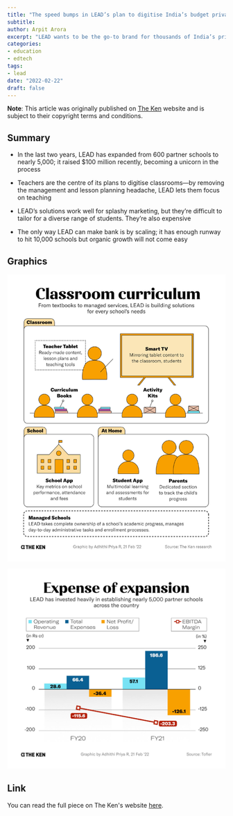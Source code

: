 ```yaml
---
title: "The speed bumps in LEAD’s plan to digitise India’s budget private schools"
subtitle: 
author: Arpit Arora
excerpt: "LEAD wants to be the go-to brand for thousands of India’s private schools—where students pay Rs 1,000 or less as monthly fees—to go digital. In two years, it wants to double the number of schools it’s present in, but to get there, it has to tighten more than a few product screws."
categories:
- education
- edtech
tags:
- lead
date: "2022-02-22"
draft: false
---
```


**Note**: This article was originally published on [The Ken](https://the-ken.com) website and is subject to their copyright terms and conditions.

## Summary

- In the last two years, LEAD has expanded from 600 partner schools to nearly 5,000; it raised $100 million recently, becoming a unicorn in the process

- Teachers are the centre of its plans to digitise classrooms—by removing the management and lesson planning headache, LEAD lets them focus on teaching

- LEAD’s solutions work well for splashy marketing, but they’re difficult to tailor for a diverse range of students. They’re also expensive

- The only way LEAD can make bank is by scaling; it has enough runway to hit 10,000 schools but organic growth will not come easy

## Graphics

![](classroom.jpg)

![](financials.jpg)

## Link

You can read the full piece on The Ken's website [here](https://the-ken.com/story/the-speed-bumps-in-leads-plan-to-digitise-indias-budget-private-schools/).
